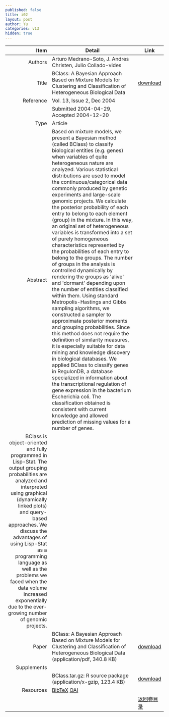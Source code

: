 ```yaml
---
published: false
title: i02
layout: post
author: Yu
categories: v13
hidden: true
---
```


| Item | Detail | Link |
|---:|---|---|
| Authors | Arturo Medrano-Soto, J. Andres Christen, Julio Collado-vides| |
| Title |BClass: A Bayesian Approach Based on Mixture Models for Clustering and Classification of Heterogeneous Biological Data | [download](http://www.jstatsoft.org/v13/i02/paper) |
| Reference |Vol. 13, Issue 2, Dec 2004 | |
| | Submitted 2004-04-29, Accepted 2004-12-20| | 
| Type | Article| |
| Abstract | Based on mixture models, we present a Bayesian method (called BClass) to classify biological entities (e.g. genes) when variables of quite heterogeneous nature are analyzed. Various statistical distributions are used to model the continuous/categorical data commonly produced by genetic experiments and large-scale genomic projects. We calculate the posterior probability of each entry to belong to each element (group) in the mixture. In this way, an original set of heterogeneous variables is transformed into a set of purely homogeneous characteristics represented by the probabilities of each entry to belong to the groups. The number of groups in the analysis is controlled dynamically by rendering the groups as 'alive' and 'dormant' depending upon the number of entities classified within them. Using standard Metropolis-Hastings and Gibbs sampling algorithms, we constructed a sampler to approximate posterior moments and grouping probabilities. Since this method does not require the definition of similarity measures, it is especially suitable for data mining and knowledge discovery in biological databases. We applied BClass to classify genes in RegulonDB, a database specialized in information about the transcriptional regulation of gene expression in the bacterium Escherichia coli. The classification obtained is consistent with current knowledge and allowed prediction of missing values for a number of genes. | |
 BClass is object-oriented and fully programmed in Lisp-Stat. The output grouping probabilities are analyzed and interpreted using graphical (dynamically linked plots) and query-based approaches. We discuss the advantages of using Lisp-Stat as a programming language as well as the problems we faced when the data volume increased exponentially due to the ever-growing number of genomic projects.| |
| Paper | BClass: A Bayesian Approach Based on Mixture Models for Clustering and Classification of Heterogeneous Biological Data  (application/pdf, 340.8 KB)| [download](http://www.jstatsoft.org/v13/i02/paper) |
| Supplements | | |
| |BClass.tar.gz: R source package  (application/x-gzip, 123.4 KB)|  [download](http://www.jstatsoft.org/v13/i02/supp/1) |
| Resources | [BibTeX](http://www.jstatsoft.org/v13/i02/bibtex) [OAI](http://www.jstatsoft.org/oai?verb=GetRecord&identifier=oai.jstatsoft/v13/i02&prefix=oai_dc)| |
| |  | [返回卷目录]({{site.baseurl}}/volume/v13.html) |